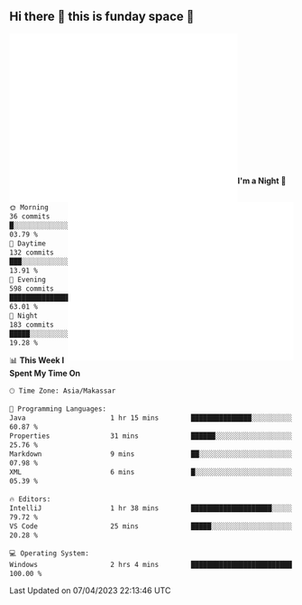 ## Hi there 👋 this is funday space 🚀

<img align="left" width="405" alt="🌞" src="https://raw.githubusercontent.com/fhasnur/fhasnur/master/general.svg?token=ATQS65TR7ETTG5RLJUDIDBLBN34HE">
<img align="right" width="400" alt="🌞" src="https://raw.githubusercontent.com/fhasnur/fhasnur/master/statistics.svg?token=ATQS65TR7ETTG5RLJUDIDBLBN34HE">

<br><br><br><br><br><br><br><br><br><br><br><br><br><br>

<!--START_SECTION:waka-->
**I'm a Night 🦉** 

```text
🌞 Morning                36 commits          █░░░░░░░░░░░░░░░░░░░░░░░░   03.79 % 
🌆 Daytime                132 commits         ███░░░░░░░░░░░░░░░░░░░░░░   13.91 % 
🌃 Evening                598 commits         ████████████████░░░░░░░░░   63.01 % 
🌙 Night                  183 commits         █████░░░░░░░░░░░░░░░░░░░░   19.28 % 
```


📊 **This Week I Spent My Time On** 

```text
🕑︎ Time Zone: Asia/Makassar

💬 Programming Languages: 
Java                     1 hr 15 mins        ███████████████░░░░░░░░░░   60.87 % 
Properties               31 mins             ██████░░░░░░░░░░░░░░░░░░░   25.76 % 
Markdown                 9 mins              ██░░░░░░░░░░░░░░░░░░░░░░░   07.98 % 
XML                      6 mins              █░░░░░░░░░░░░░░░░░░░░░░░░   05.39 % 

🔥 Editors: 
IntelliJ                 1 hr 38 mins        ████████████████████░░░░░   79.72 % 
VS Code                  25 mins             █████░░░░░░░░░░░░░░░░░░░░   20.28 % 

💻 Operating System: 
Windows                  2 hrs 4 mins        █████████████████████████   100.00 % 
```


 Last Updated on 07/04/2023 22:13:46 UTC
<!--END_SECTION:waka-->
